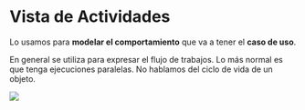 # Vista de Actividades

Lo usamos para **modelar el comportamiento** que va a tener el **caso de uso**. 

En general se utiliza para expresar el flujo de trabajos. Lo más normal es que tenga ejecuciones paralelas. No hablamos del ciclo de vida de un objeto.

![](https://lh7-us.googleusercontent.com/docsz/AD_4nXd0C5NVxgmvYzhYgyuzDVGLNru25UTxxrwyTFB3wvBQmSHpe-yvnMlI2vDhpNX3epHwSrHMf6mSXge4VPr8Xwt1qXeXqeUMAn0vi74g6cB01-xHzFIFimvH0c8zCWDK29mSKmhKO_PGyJjj0QgfkzP1psli?key=VReuh94fGGpJZLGsXsGdUQ)
